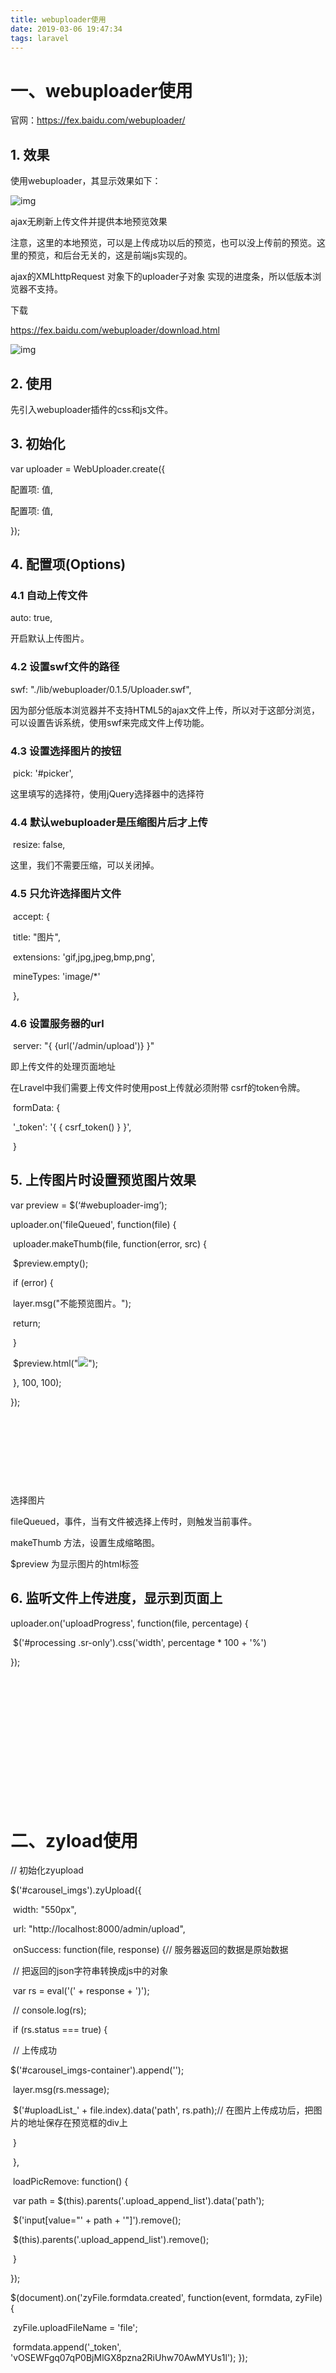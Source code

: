 ```yaml
---
title: webuploader使用
date: 2019-03-06 19:47:34
tags: laravel
---
```

# 一、webuploader使用

官网：<https://fex.baidu.com/webuploader/>

## 1. 效果

使用webuploader，其显示效果如下：

![img](wps6BAE.tmp.jpg)

ajax无刷新上传文件并提供本地预览效果

注意，这里的本地预览，可以是上传成功以后的预览，也可以没上传前的预览。这里的预览，和后台无关的，这是前端js实现的。

ajax的XMLhttpRequest 对象下的uploader子对象 实现的进度条，所以低版本浏览器不支持。

<!-- more -->

下载

<https://fex.baidu.com/webuploader/download.html>

![img](wps6BAF.tmp.jpg)



## 2. 使用

先引入webuploader插件的css和js文件。

<link rel="stylesheet" type="text/css" href="./lib/webuploader/0.1.5/webuploader.css" />

<script type="text/javascript" src="./lib/webuploader/0.1.5/webuploader.min.js"></script>

 

## 3. 初始化

var uploader = WebUploader.create({

   配置项: 值,

   配置项: 值,

});

 

 

## 4. 配置项(Options)

### 4.1 自动上传文件

auto: true,

开启默认上传图片。

 

### 4.2 设置swf文件的路径

swf: "./lib/webuploader/0.1.5/Uploader.swf",

因为部分低版本浏览器并不支持HTML5的ajax文件上传，所以对于这部分浏览，可以设置告诉系统，使用swf来完成文件上传功能。

 

### 4.3 设置选择图片的按钮

​    pick: '#picker',

这里填写的选择符，使用jQuery选择器中的选择符

 

### 4.4 默认webuploader是压缩图片后才上传

​    resize: false,

这里，我们不需要压缩，可以关闭掉。

 

### 4.5 只允许选择图片文件

​    accept: {

​        title: "图片",

​        extensions: 'gif,jpg,jpeg,bmp,png',

​        mineTypes: 'image/*'

​    },

 

 

### 4.6 设置服务器的url

​    server: "{ {url('/admin/upload')} }"

即上传文件的处理页面地址

 

在Lravel中我们需要上传文件时使用post上传就必须附带 csrf的token令牌。

​		 formData: {

​		 	  '_token': '{ { csrf_token() } }',

​		 }


## 5. 上传图片时设置预览图片效果

var preview = $(‘#webuploader-img’);

uploader.on('fileQueued', function(file) {

​    uploader.makeThumb(file, function(error, src) {

​        $preview.empty();

​        if (error) {

​            layer.msg("不能预览图片。");

​            return;

​        }

​        $preview.html("<img src='" + src +"' />");

​    }, 100, 100);

});

​                <!--定义一个标签用来存放图片的预览图-->

​                <div id="webuploader-img" class="uploader-list"></div>

​                <!--选择图片的按钮-->

​                <div id="picker">选择图片</div>

fileQueued，事件，当有文件被选择上传时，则触发当前事件。

makeThumb 方法，设置生成缩略图。

 

$preview 为显示图片的html标签

 

## 6. 监听文件上传进度，显示到页面上

uploader.on('uploadProgress', function(file, percentage) {

​    $('#processing .sr-only').css('width', percentage * 100 + '%')

});

​                <div id="processing">

​                    <div class="progress" style="width: 400px">

​                        <span class="progress-bar">

​                            <span class="sr-only" style="width: 0%"></span>

​                        </span>

​                    </div>

​                </div>

 

 

# 二、zyload使用

<!--引入zyupload插件的源代码-->

<script type="text/javascript" src="./zyupload/core/zyFile.js"></script>

<script type="text/javascript" src="./zyupload/control/js/zyUpload.js"></script>

<link rel="stylesheet" type="text/css" href="./zyupload/control/css/zyUpload.css">

 

// 初始化zyupload

$('#carousel_imgs').zyUpload({

​    width: "550px",

​    url: "http://localhost:8000/admin/upload",

​    onSuccess: function(file, response) {// 服务器返回的数据是原始数据

​        // 把返回的json字符串转换成js中的对象

​        var rs = eval('(' + response + ')');

​        // console.log(rs);

​        if (rs.status === true) {

​            // 上传成功

​            $('#carousel_imgs-container').append('<input name="carousel_imgs[]" type="hidden" value="' + rs.path + '" />');

​            layer.msg(rs.message);

​            $('#uploadList_' + file.index).data('path', rs.path);// 在图片上传成功后，把图片的地址保存在预览框的div上

​        }

​    },

​    loadPicRemove: function() {

​        var path = $(this).parents('.upload_append_list').data('path');

​        $('input[value="' + path + '"]').remove();

​        $(this).parents('.upload_append_list').remove();

​    }

});

$(document).on('zyFile.formdata.created', function(event, formdata, zyFile) {

​    zyFile.uploadFileName = 'file';

​    formdata.append('_token', 'vOSEWFgq07qP0BjMlGX8pzna2RiUhw70AwMYUs1l');
});